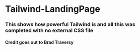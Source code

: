 # Tailwind-LandingPage 

### This shows how powerful Tailwind is and all this was completed with no external CSS file

#### Credit goes out to Brad Traversy 
